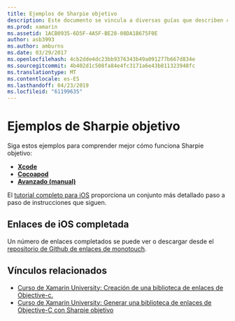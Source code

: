 ```yaml
---
title: Ejemplos de Sharpie objetivo
description: Este documento se vincula a diversas guías que describen cómo usar la herramienta Sharpie objetivo, que se usa para automatizar el proceso de creación C# enlaces a código de Objective-C.
ms.prod: xamarin
ms.assetid: 1ACB0935-6D5F-4A5F-BE28-08DA1B675F0E
author: asb3993
ms.author: amburns
ms.date: 03/29/2017
ms.openlocfilehash: 4cb2dde4dc23bb9376343b49a091277b667d834e
ms.sourcegitcommit: 4b402d1c508fa84e4fc3171a6e43b811323948fc
ms.translationtype: MT
ms.contentlocale: es-ES
ms.lasthandoff: 04/23/2019
ms.locfileid: "61199635"
---
```

# <a name="objective-sharpie-examples"></a>Ejemplos de Sharpie objetivo

Siga estos ejemplos para comprender mejor cómo funciona Sharpie objetivo:

- [**Xcode**](xcode.md)
- [**Cocoapod**](cocoapod.md)
- [**Avanzado (manual)**](advanced.md)

El [tutorial completo para iOS](~/ios/platform/binding-objective-c/walkthrough.md) proporciona un conjunto más detallado paso a paso de instrucciones que siguen.

## <a name="completed-ios-bindings"></a>Enlaces de iOS completada

Un número de enlaces completados se puede ver o descargar desde el [repositorio de Github de enlaces de monotouch](https://github.com/mono/monotouch-bindings/).

## <a name="related-links"></a>Vínculos relacionados

- [Curso de Xamarin University: Creación de una biblioteca de enlaces de Objective-c.](https://university.xamarin.com/classes/track/all#building-an-objective-c-bindings-library)
- [Curso de Xamarin University: Generar una biblioteca de enlaces de Objective-C con Sharpie objetivo](https://university.xamarin.com/classes/track/all#build-an-objective-c-bindings-library-with-objective-sharpie)